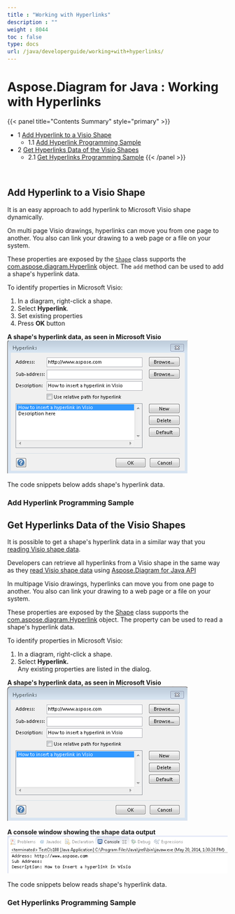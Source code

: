 ```yaml
---
title : "Working with Hyperlinks" 
description : "" 
weight : 8044 
toc : false
type: docs
url: /java/developerguide/working+with+hyperlinks/
---
```


# Aspose.Diagram for Java : Working with Hyperlinks


{{< panel title="Contents Summary" style="primary" >}}
*   1 [Add Hyperlink to a Visio Shape](#add-hyperlink-to-a-visio-shape)
    *   1.1 [Add Hyperlink Programming Sample](#add-hyperlink-programming-sample)
*   2 [Get Hyperlinks Data of the Visio Shapes](#get-hyperlinks-data-of-the-visio-shapes)
    *   2.1 [Get Hyperlinks Programming Sample](#get-hyperlinks-programming-sample)
{{< /panel >}}
 

 

## Add Hyperlink to a Visio Shape

It is an easy approach to add hyperlink to Microsoft Visio shape dynamically.

On multi page Visio drawings, hyperlinks can move you from one page to another. You also can link your drawing to a web page or a file on your system.

These properties are exposed by the [`Shape`](http://www.aspose.com/api/java/diagram/com.aspose.diagram/classes/Shape) class supports the [com.aspose.diagram.Hyperlink](http://www.aspose.com/api/java/diagram/com.aspose.diagram/classes/Hyperlink) object. The `add` method can be used to add a shape's hyperlink data.

To identify properties in Microsoft Visio:

1.  In a diagram, right-click a shape.
2.  Select **Hyperlink**.
3.  Set existing properties
4.  Press **OK** button

**A shape's hyperlink data, as seen in Microsoft Visio**  
![image](18809023.png)

The code snippets below adds shape's hyperlink data.

### Add Hyperlink Programming Sample

## Get Hyperlinks Data of the Visio Shapes

It is possible to get a shape's hyperlink data in a similar way that you [reading Visio shape data](#).

Developers can retrieve all hyperlinks from a Visio shape in the same way as they [read Visio shape data](#) using [Aspose.Diagram for Java API](http://www.aspose.com/java/diagram-component.aspx)

In multipage Visio drawings, hyperlinks can move you from one page to another. You also can link your drawing to a web page or a file on your system.

These properties are exposed by the [Shape](http://www.aspose.com/api/java/diagram/com.aspose.diagram/classes/Shape) class supports the [com.aspose.diagram.Hyperlink](http://www.aspose.com/api/java/diagram/com.aspose.diagram/classes/Hyperlink) object. The property can be used to read a shape's hyperlink data.

To identify properties in Microsoft Visio:

1.  In a diagram, right-click a shape.
2.  Select **Hyperlink.**  
    Any existing properties are listed in the dialog.

**A shape's hyperlink data, as seen in Microsoft Visio**  
![image](18809025.png)

**A console window showing the shape data output**  
![image](18809024.png)

The code snippets below reads shape's hyperlink data.

### Get Hyperlinks Programming Sample

